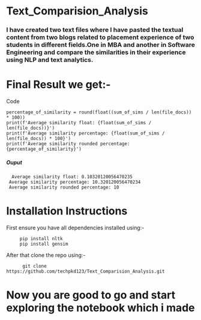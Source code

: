 # Text_Comparision_Analysis

### I have created two text files where I have pasted the textual content from two blogs related to placement experience of two students in different fields.One in MBA and another in Software Engineering and compare the similarities in their experience using NLP and text analytics.

# Final Result we get:-

Code

    percentage_of_similarity = round(float((sum_of_sims / len(file_docs)) * 100))
    print(f'Average similarity float: {float(sum_of_sims / len(file_docs))}')
    print(f'Average similarity percentage: {float(sum_of_sims / len(file_docs)) * 100}')
    print(f'Average similarity rounded percentage: {percentage_of_similarity}')
##### Ouput
      Average similarity float: 0.10320120056470235
     Average similarity percentage: 10.320120056470234
     Average similarity rounded percentage: 10
# Installation Instructions

 First ensure you have all dependencies installed using:-
 
         pip install nltk
         pip install gensim
         
After that clone the repo using:-
    
          git clone https://github.com/techpkd123/Text_Comparision_Analysis.git
          
# Now you are good to go and start exploring the notebook which i made          

